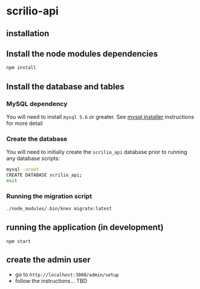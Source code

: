# scrilio-api

## installation

## Install the node modules dependencies
```bash
npm install
```

## Install the database and tables

### MySQL dependency

You will need to install `mysql 5.6` or greater. See [mysql installer](https://dev.mysql.com/downloads/installer/) instructions for more detail

### Create the database

You will need to initially create the `scrilio_api` database prior to running any database scripts:

```bash
mysql -uroot
CREATE DATABASE scrilio_api;
exit
```

### Running the migration script


```bash
./node_modules/.bin/knex migrate:latest
```

## running the application (in development)
```
npm start
```

## create the admin user
* go to `http://localhost:3000/admin/setup`
* follow the instructions... TBD
